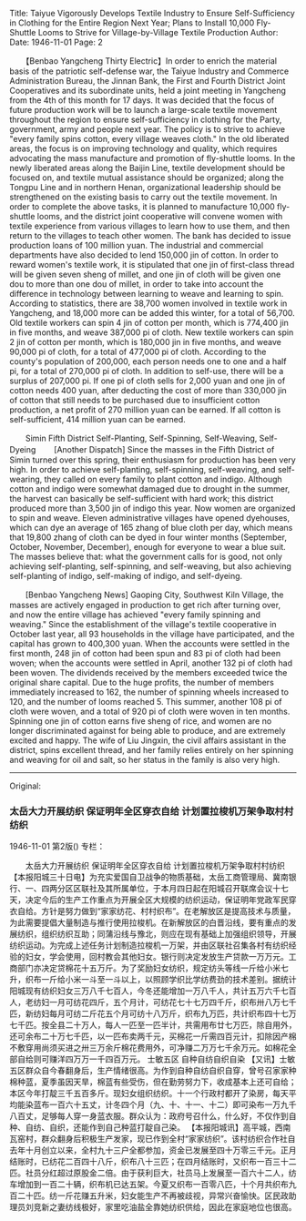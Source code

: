Title: Taiyue Vigorously Develops Textile Industry to Ensure Self-Sufficiency in Clothing for the Entire Region Next Year; Plans to Install 10,000 Fly-Shuttle Looms to Strive for Village-by-Village Textile Production
Author:
Date: 1946-11-01
Page: 2

　　【Benbao Yangcheng Thirty Electric】In order to enrich the material basis of the patriotic self-defense war, the Taiyue Industry and Commerce Administration Bureau, the Jinnan Bank, the First and Fourth District Joint Cooperatives and its subordinate units, held a joint meeting in Yangcheng from the 4th of this month for 17 days. It was decided that the focus of future production work will be to launch a large-scale textile movement throughout the region to ensure self-sufficiency in clothing for the Party, government, army and people next year. The policy is to strive to achieve "every family spins cotton, every village weaves cloth." In the old liberated areas, the focus is on improving technology and quality, which requires advocating the mass manufacture and promotion of fly-shuttle looms. In the newly liberated areas along the Baijin Line, textile development should be focused on, and textile mutual assistance should be organized; along the Tongpu Line and in northern Henan, organizational leadership should be strengthened on the existing basis to carry out the textile movement. In order to complete the above tasks, it is planned to manufacture 10,000 fly-shuttle looms, and the district joint cooperative will convene women with textile experience from various villages to learn how to use them, and then return to the villages to teach other women. The bank has decided to issue production loans of 100 million yuan. The industrial and commercial departments have also decided to lend 150,000 jin of cotton. In order to reward women's textile work, it is stipulated that one jin of first-class thread will be given seven sheng of millet, and one jin of cloth will be given one dou to more than one dou of millet, in order to take into account the difference in technology between learning to weave and learning to spin. According to statistics, there are 38,700 women involved in textile work in Yangcheng, and 18,000 more can be added this winter, for a total of 56,700. Old textile workers can spin 4 jin of cotton per month, which is 774,400 jin in five months, and weave 387,000 pi of cloth. New textile workers can spin 2 jin of cotton per month, which is 180,000 jin in five months, and weave 90,000 pi of cloth, for a total of 477,000 pi of cloth. According to the county's population of 200,000, each person needs one to one and a half pi, for a total of 270,000 pi of cloth. In addition to self-use, there will be a surplus of 207,000 pi. If one pi of cloth sells for 2,000 yuan and one jin of cotton needs 400 yuan, after deducting the cost of more than 330,000 jin of cotton that still needs to be purchased due to insufficient cotton production, a net profit of 270 million yuan can be earned. If all cotton is self-sufficient, 414 million yuan can be earned.

　　Simin Fifth District Self-Planting, Self-Spinning, Self-Weaving, Self-Dyeing
　　[Another Dispatch] Since the masses in the Fifth District of Simin turned over this spring, their enthusiasm for production has been very high. In order to achieve self-planting, self-spinning, self-weaving, and self-wearing, they called on every family to plant cotton and indigo. Although cotton and indigo were somewhat damaged due to drought in the summer, the harvest can basically be self-sufficient with hard work; this district produced more than 3,500 jin of indigo this year. Now women are organized to spin and weave. Eleven administrative villages have opened dyehouses, which can dye an average of 165 zhang of blue cloth per day, which means that 19,800 zhang of cloth can be dyed in four winter months (September, October, November, December), enough for everyone to wear a blue suit. The masses believe that: what the government calls for is good, not only achieving self-planting, self-spinning, and self-weaving, but also achieving self-planting of indigo, self-making of indigo, and self-dyeing.

　　[Benbao Yangcheng News] Gaoping City, Southwest Kiln Village, the masses are actively engaged in production to get rich after turning over, and now the entire village has achieved "every family spinning and weaving." Since the establishment of the village's textile cooperative in October last year, all 93 households in the village have participated, and the capital has grown to 400,300 yuan. When the accounts were settled in the first month, 248 jin of cotton had been spun and 83 pi of cloth had been woven; when the accounts were settled in April, another 132 pi of cloth had been woven. The dividends received by the members exceeded twice the original share capital. Due to the huge profits, the number of members immediately increased to 162, the number of spinning wheels increased to 120, and the number of looms reached 5. This summer, another 108 pi of cloth were woven, and a total of 920 pi of cloth were woven in ten months. Spinning one jin of cotton earns five sheng of rice, and women are no longer discriminated against for being able to produce, and are extremely excited and happy. The wife of Liu Jingxin, the civil affairs assistant in the district, spins excellent thread, and her family relies entirely on her spinning and weaving for oil and salt, so her status in the family is also very high.



<hr /> 

Original: 


### 太岳大力开展纺织  保证明年全区穿衣自给  计划置拉梭机万架争取村村纺织

1946-11-01
第2版()
专栏：

　　太岳大力开展纺织
    保证明年全区穿衣自给
    计划置拉梭机万架争取村村纺织
    【本报阳城三十日电】为充实爱国自卫战争的物质基础，太岳工商管理局、冀南银行、一、四两分区区联社及其所属单位，于本月四日起在阳城召开联席会议十七天，决定今后的生产工作重点为开展全区大规模的纺织运动，保证明年党政军民穿衣自给。方针是努力做到“家家纺花、村村织布”。在老解放区是提高技术与质量，为此需要提倡大量制造与推行使用拉梭机。在新解放区的白晋沿线，要有重点的发展纺织，组织纺织互助；同蒲沿线与豫北，则应在现有基础上加强组织领导，开展纺织运动。为完成上述任务计划制造拉梭机一万架，并由区联社召集各村有纺织经验的妇女，学会使用，回村教会其他妇女。银行则决定发放生产贷款一万万元。工商部门亦决定贷棉花十五万斤。为了奖励妇女纺织，规定纺头等线一斤给小米七升，织布一斤给小米一斗至一斗以上，以照顾学织比学纺费劲的技术差别。据统计阳城现有纺织妇女三万八千七百人，今冬还能增加一万八千人，共计五万六千七百人，老纺妇一月可纺花四斤，五个月计，可纺花七十七万四千斤，织布卅八万七千匹，新纺妇每月可纺二斤花五个月可纺十八万斤，织布九万匹，共计织布四十七万七千匹。按全县二十万人，每人一匹至一匹半计，共需用布廿七万匹，除自用外，还可余布二十万七千匹，以一匹布卖两千元，买棉花一斤需四百元计，扣除因产棉不敷穿用尚须买进之卅三万余斤棉花费用外，可净赚二万万七千余万元。如棉花全部自给则可赚洋四万万一千四百万元。
    士敏五区  自种自纺自织自染
    【又讯】士敏五区群众自今春翻身后，生产情绪很高。为作到自种自纺自织自穿，曾号召家家种棉种蓝，夏季虽因天旱，棉蓝有些受伤，但在勤劳努力下，收成基本上还可自给；本区今年打靛三千五百多斤。现妇女组织纺织。十一个行政村都开了染房，每天平均能染蓝布一百六十五丈，计冬四个月（九、十、十一、十二）即可染布一万九千八百丈，足够每人穿一身蓝衣服。群众认为：政府号召什么，什么好，不仅作到自种、自纺、自织，还能作到自己种蓝打靛自己染。
    【本报阳城讯】高平城，西南瓦窑村，群众翻身后积极生产发家，现已作到全村“家家纺织”。该村纺织合作社自去年十月创立以来，全村九十三户全都参加，资金已发展至四十万零三千元。正月结账时，已纺花二百四十八斤，织布八十三匹；在四月结账时，又织布一百三十二匹。社员分红超过原股金二倍。由于获利巨大，社员马上发展至一百六十二人，纺车增加到一百二十辆，织布机已达五架。今夏又织布一百零八匹，十个月共织布九百二十匹。纺一斤花赚五升米，妇女能生产不再被歧视，异常兴奋愉快。区民政助理员刘竞新之妻纺线极好，家里吃油盐全靠她纺织供给，因此在家庭地位也很高。
